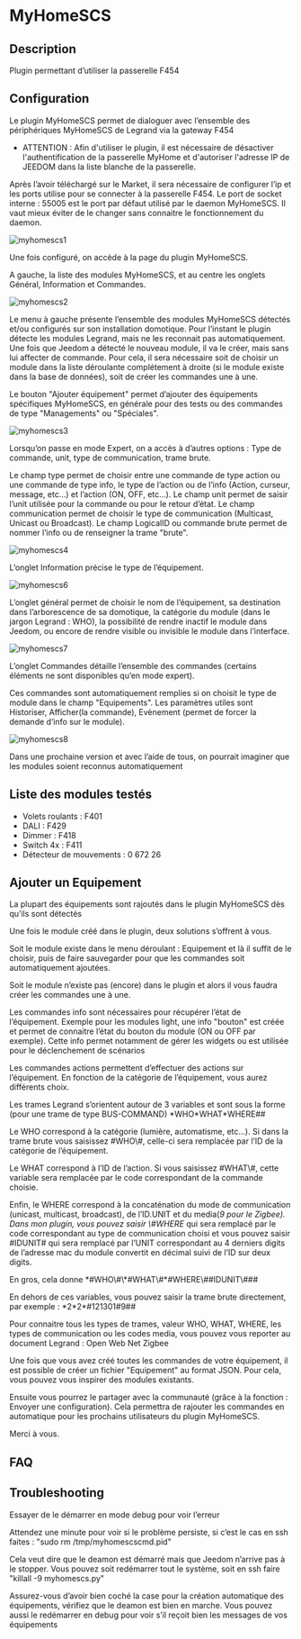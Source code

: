MyHomeSCS 
=========

Description 
-----------

Plugin permettant d’utiliser la passerelle F454

Configuration 
-------------

Le plugin MyHomeSCS permet de dialoguer avec l’ensemble des
périphériques MyHomeSCS de Legrand via la gateway F454

* ATTENTION : Afin d'utiliser le plugin, il est nécessaire de désactiver l'authentification de la passerelle MyHome et d'autoriser l'adresse IP de JEEDOM dans la liste blanche de la passerelle.

Après l’avoir téléchargé sur le Market, il sera nécessaire de configurer
l’ip et les ports utilise pour se connecter à la passerelle F454. Le
port de socket interne : 55005 est le port par défaut utilisé par le
daemon MyHomeSCS. Il vaut mieux éviter de le changer sans connaitre le
fonctionnement du daemon.

![myhomescs1](../images/myhomescs1.png)

Une fois configuré, on accède à la page du plugin MyHomeSCS.

A gauche, la liste des modules MyHomeSCS, et au centre les onglets
Général, Information et Commandes.

![myhomescs2](../images/myhomescs2.png)

Le menu à gauche présente l’ensemble des modules MyHomeSCS détectés
et/ou configurés sur son installation domotique. Pour l’instant le
plugin détecte les modules Legrand, mais ne les reconnait pas
automatiquement. Une fois que Jeedom a détecté le nouveau module, il va
le créer, mais sans lui affecter de commande. Pour cela, il sera
nécessaire soit de choisir un module dans la liste déroulante
complétement à droite (si le module existe dans la base de données),
soit de créer les commandes une à une.

Le bouton "Ajouter équipement" permet d’ajouter des équipements
spécifiques MyHomeSCS, en générale pour des tests ou des commandes de
type "Managements" ou "Spéciales".

![myhomescs3](../images/myhomescs3.png)

Lorsqu’on passe en mode Expert, on a accès à d’autres options : Type de
commande, unit, type de communication, trame brute.

Le champ type permet de choisir entre une commande de type action ou une
commande de type info, le type de l’action ou de l’info (Action,
curseur, message, etc…​) et l’action (ON, OFF, etc…​). Le champ unit
permet de saisir l’unit utilisée pour la commande ou pour le retour
d’état. Le champ communication permet de choisir le type de
communication (Multicast, Unicast ou Broadcast). Le champ LogicalID ou
commande brute permet de nommer l’info ou de renseigner la trame
"brute".

![myhomescs4](../images/myhomescs4.png)

L’onglet Information précise le type de l’équipement.

![myhomescs6](../images/myhomescs6.png)

L’onglet général permet de choisir le nom de l’équipement, sa
destination dans l’arborescence de sa domotique, la catégorie du module
(dans le jargon Legrand : WHO), la possibilité de rendre inactif le
module dans Jeedom, ou encore de rendre visible ou invisible le module
dans l’interface.

![myhomescs7](../images/myhomescs7.png)

L’onglet Commandes détaille l’ensemble des commandes (certains éléments
ne sont disponibles qu’en mode expert).

Ces commandes sont automatiquement remplies si on choisit le type de
module dans le champ "Equipements". Les paramètres utiles sont
Historiser, Afficher(la commande), Evènement (permet de forcer la
demande d’info sur le module).

![myhomescs8](../images/myhomescs8.png)

Dans une prochaine version et avec l’aide de tous, on pourrait imaginer
que les modules soient reconnus automatiquement

Liste des modules testés 
------------------------

- Volets roulants : F401
- DALI : F429
- Dimmer : F418
- Switch 4x : F411
- Détecteur de mouvements : 0 672 26

Ajouter un Equipement 
---------------------

La plupart des équipements sont rajoutés dans le plugin MyHomeSCS dès
qu’ils sont détectés

Une fois le module créé dans le plugin, deux solutions s’offrent à vous.

Soit le module existe dans le menu déroulant : Equipement et là il
suffit de le choisir, puis de faire sauvegarder pour que les commandes
soit automatiquement ajoutées.

Soit le module n’existe pas (encore) dans le plugin et alors il vous
faudra créer les commandes une à une.

Les commandes info sont nécessaires pour récupérer l’état de
l’équipement. Exemple pour les modules light, une info "bouton" est
créée et permet de connaitre l’état du bouton du module (ON ou OFF par
exemple). Cette info permet notamment de gérer les widgets ou est
utilisée pour le déclenchement de scénarios

Les commandes actions permettent d’effectuer des actions sur
l’équipement. En fonction de la catégorie de l’équipement, vous aurez
différents choix.

Les trames Legrand s’orientent autour de 3 variables et sont sous la
forme (pour une trame de type BUS-COMMAND) \*WHO\*WHAT\*WHERE\#\#

Le WHO correspond à la catégorie (lumière, automatisme, etc…). Si dans
la trame brute vous saisissez \#WHO\\\#, celle-ci sera remplacée par
l’ID de la catégorie de l’équipement.

Le WHAT correspond à l’ID de l’action. Si vous saisissez \#WHAT\\\#,
cette variable sera remplacée par le code correspondant de la commande
choisie.

Enfin, le WHERE correspond à la concaténation du mode de communication
(unicast, multicast, broadcast), de l’ID.UNIT et du media(*9 pour le
Zigbee). Dans mon plugin, vous pouvez saisir \\\#WHERE* qui sera
remplacé par le code correspondant au type de communication choisi et
vous pouvez saisir \#IDUNIT\# qui sera remplacé par l’UNIT correspondant
au 4 derniers digits de l’adresse mac du module convertit en décimal
suivi de l’ID sur deux digits.

En gros, cela donne
\*\#WHO\\\#\\\*\#WHAT\\\#\*\#WHERE\\\#\#IDUNIT\\\#\#\#

En dehors de ces variables, vous pouvez saisir la trame brute
directement, par exemple : \*2\*2\*\#121301\#9\#\#

Pour connaitre tous les types de trames, valeur WHO, WHAT, WHERE, les
types de communication ou les codes media, vous pouvez vous reporter au
document Legrand : Open Web Net Zigbee

Une fois que vous avez créé toutes les commandes de votre équipement, il
est possible de créer un fichier "Equipement" au format JSON. Pour cela,
vous pouvez vous inspirer des modules existants.

Ensuite vous pourrez le partager avec la communauté (grâce à la fonction
: Envoyer une configuration). Cela permettra de rajouter les commandes
en automatique pour les prochains utilisateurs du plugin MyHomeSCS.

Merci à vous.

FAQ 
---

Troubleshooting 
---------------

Essayer de le démarrer en mode debug pour voir l’erreur

Attendez une minute pour voir si le problème persiste, si c’est le cas
en ssh faites : "sudo rm /tmp/myhomescscmd.pid"

Cela veut dire que le deamon est démarré mais que Jeedom n’arrive pas à
le stopper. Vous pouvez soit redémarrer tout le système, soit en ssh
faire "killall -9 myhomescs.py"

Assurez-vous d’avoir bien coché la case pour la création automatique des
équipements, vérifiez que le deamon est bien en marche. Vous pouvez
aussi le redémarrer en debug pour voir s’il reçoit bien les messages de
vos équipements
